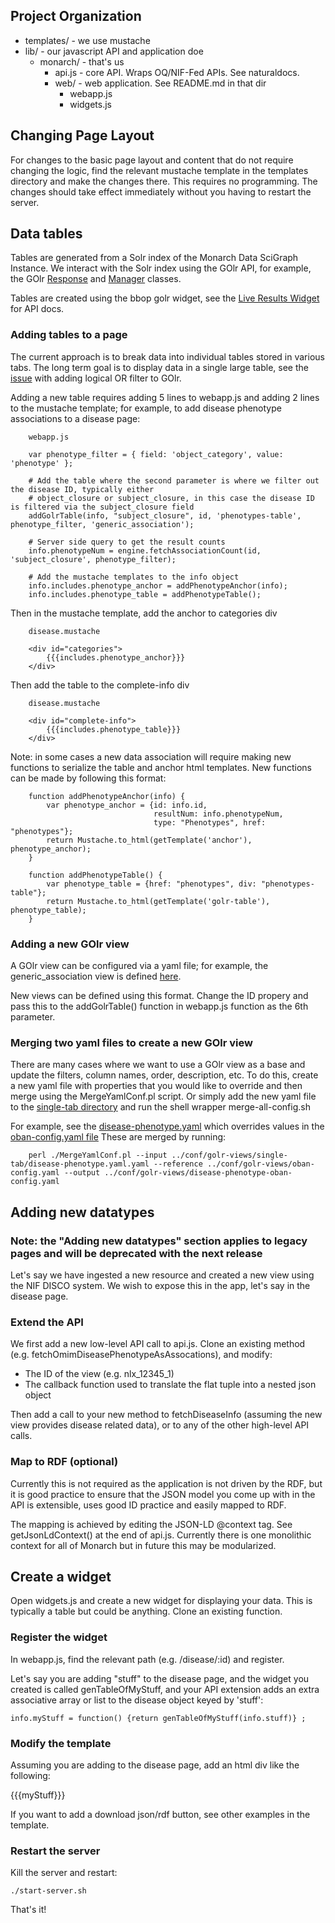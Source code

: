
## Project Organization

 * templates/           - we use mustache
 * lib/                 - our javascript API and application doe
     * monarch/         - that's us
         * api.js       - core API. Wraps OQ/NIF-Fed APIs. See naturaldocs.
         * web/         - web application. See README.md in that dir
             * webapp.js
             * widgets.js

## Changing Page Layout

For changes to the basic page layout and content that do not require
changing the logic, find the relevant mustache template in the
templates directory and make the changes there. This requires no
programming. The changes should take effect immediately without you
having to restart the server.

## Data tables

Tables are generated from a Solr index of the Monarch Data SciGraph Instance.
We interact with the Solr index using the GOlr API, for example, 
the GOlr [Response](https://berkeleybop.github.io/bbop-js/docs/files/golr/response-js.html) and 
[Manager](https://berkeleybop.github.io/bbop-js/docs/files/golr/manager-js.html) classes.

Tables are created using the bbop golr widget, see the 
[Live Results Widget](https://berkeleybop.github.io/bbop-js/docs/files/widget/live_results-js.html) for API docs.

### Adding tables to a page

The current approach is to break data into individual tables stored in various tabs.  The long term
goal is to display data in a single large table, see the [issue](https://github.com/monarch-initiative/monarch-app/issues/723) 
with adding logical OR filter to GOlr.

Adding a new table requires adding 5 lines to webapp.js and adding 2 lines to the mustache template;
for example, to add disease phenotype associations to a disease page:

        webapp.js
         
        var phenotype_filter = { field: 'object_category', value: 'phenotype' };
        
        # Add the table where the second parameter is where we filter out the disease ID, typically either 
        # object_closure or subject_closure, in this case the disease ID is filtered via the subject_closure field
        addGolrTable(info, "subject_closure", id, 'phenotypes-table', phenotype_filter, 'generic_association');
        
        # Server side query to get the result counts
        info.phenotypeNum = engine.fetchAssociationCount(id, 'subject_closure', phenotype_filter);
        
        # Add the mustache templates to the info object
        info.includes.phenotype_anchor = addPhenotypeAnchor(info);
        info.includes.phenotype_table = addPhenotypeTable();
      
Then in the mustache template, add the anchor to categories div
          
        disease.mustache
        
        <div id="categories">
            {{{includes.phenotype_anchor}}}
        </div>
            
Then add the table to the complete-info div

        disease.mustache
        
        <div id="complete-info">
            {{{includes.phenotype_table}}}
        </div>

Note: in some cases a new data association will require making new functions to serialize the table and anchor html templates. 
New functions can be made by following this format:

        function addPhenotypeAnchor(info) {
            var phenotype_anchor = {id: info.id,
                                    resultNum: info.phenotypeNum,
                                    type: "Phenotypes", href: "phenotypes"};
            return Mustache.to_html(getTemplate('anchor'), phenotype_anchor);
        }

        function addPhenotypeTable() {
            var phenotype_table = {href: "phenotypes", div: "phenotypes-table"};
            return Mustache.to_html(getTemplate('golr-table'), phenotype_table);
        }
        
### Adding a new GOlr view

A GOlr view can be configured via a yaml file; for example, the generic_association view 
is defined [here](https://github.com/monarch-initiative/monarch-app/blob/master/conf/golr-views/oban-config.yaml).

New views can be defined using this format.  Change the ID propery and pass this to the 
addGolrTable() function in webapp.js function as the 6th parameter.

### Merging two yaml files to create a new GOlr view

There are many cases where we want to use a GOlr view as a base and update the filters, 
column names, order, description, etc.  To do this, create a new yaml file with properties
that you would like to override and then merge using the MergeYamlConf.pl script.  Or simply
add the new yaml file to the [single-tab directory](https://github.com/monarch-initiative/monarch-app/tree/master/conf/golr-views/single-tab) 
and run the shell wrapper merge-all-config.sh

For example, see the [disease-phenotype.yaml](https://github.com/monarch-initiative/monarch-app/blob/master/conf/golr-views/single-tab/disease-phenotype.yaml) 
which overrides values in the [oban-config.yaml file](https://github.com/monarch-initiative/monarch-app/blob/master/conf/golr-views/oban-config.yaml)
These are merged by running:

        perl ./MergeYamlConf.pl --input ../conf/golr-views/single-tab/disease-phenotype.yaml.yaml --reference ../conf/golr-views/oban-config.yaml --output ../conf/golr-views/disease-phenotype-oban-config.yaml
        

## Adding new datatypes

### Note: the "Adding new datatypes" section applies to legacy pages and will be deprecated with the next release

Let's say we have ingested a new resource and created a new view using
the NIF DISCO system. We wish to expose this in the app, let's say in
the disease page.

### Extend the API

We first add a new low-level API call to api.js. Clone an existing
method (e.g. fetchOmimDiseasePhenotypeAsAssocations), and modify:

 * The ID of the view (e.g. nlx_12345_1)
 * The callback function used to translate the flat tuple into a nested json object

Then add a call to your new method to fetchDiseaseInfo (assuming the
new view provides disease related data), or to any of the other
high-level API calls.

### Map to RDF (optional)

Currently this is not required as the application is not driven by the
RDF, but it is good practice to ensure that the JSON model you come up
with in the API is extensible, uses good ID practice and easily mapped
to RDF.

The mapping is achieved by editing the JSON-LD @context tag. See
getJsonLdContext() at the end of api.js. Currently there is one
monolithic context for all of Monarch but in future this may be
modularized.

## Create a widget

Open widgets.js and create a new widget for displaying your data. This
is typically a table but could be anything. Clone an existing function.

### Register the widget

In webapp.js, find the relevant path (e.g. /disease/:id) and register.

Let's say you are adding "stuff" to the disease page, and the widget
you created is called genTableOfMyStuff, and your API extension adds
an extra associative array or list to the disease object keyed by
'stuff':

    info.myStuff = function() {return genTableOfMyStuff(info.stuff)} ;

### Modify the template

Assuming you are adding to the disease page, add an html div like the
following:

   <div id="stuff"
    <table>
     {{{myStuff}}}
    </table>
   </div>

If you want to add a download json/rdf button, see other examples in
the template.

### Restart the server

Kill the server and restart:

    ./start-server.sh

That's it!




